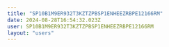 ```yaml
---
title: "SP10B1M9ER932T3KZTZPBSP1ENHEEZRBPE12166RM"
date: 2024-08-28T16:54:32.023Z
user: SP10B1M9ER932T3KZTZPBSP1ENHEEZRBPE12166RM
layout: "users"
---
```

    